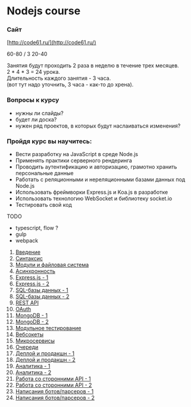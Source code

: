 # Nodejs course

### Сайт
[http://code61.ru/](http://code61.ru/)

60-80 / 3
20-40

Занятия будут проходить 2 раза в неделю в течение трех месяцев.  
2 * 4 * 3 = 24 урока.  
Длительность каждого занятия - 3 часа.  
(вот тут надо уточнить, 3 часа - как-то до хрена).  

### Вопросы к курсу
 - нужны ли слайды?
 - будет ли доска?
 - нужен ряд проектов, в которых будут наслаиваться изменения?

### Пройдя курс вы научитесь:  
- Вести разработку на JavaScript в среде Node.js  
- Применять практики серверного рендеринга  
- Проводить аутентификацию и авторизацию, грамотно хранить персональные данные  
- Работать с реляционными и нереляционными базами данных под Node.js  
- Использовать фреймворки Express.js и Koa.js в разработке  
- Использовать технологию WebSocket и библиотеку socket.io  
- Тестировать свой код  

TODO
 - typescript, flow ?
 - gulp
 - webpack

1. [Введение](/lessons/lesson_1.md)  
2. [Синтаксис](/lessons/lesson_2.md)  
3. [Модули и файловая система](/lessons/lesson_3.md)  
4. [Асинхронность](/lessons/lesson_4.md)  
5. [Express.js - 1](/lessons/lesson_5.md)  
6. [Express.js - 2](/lessons/lesson_6.md)  
7. [SQL-базы данных - 1](/lessons/lesson_7.md)  
8. [SQL-базы данных - 2](/lessons/lesson_8.md)  
9. [REST API](/lessons/lesson_9.md)  
10. [OAuth](/lessons/lesson_10.md)  
11. [MongoDB - 1](/lessons/lesson_11.md)  
12. [MongoDB - 2](/lessons/lesson_12.md)  
13. [Модульное тестирование](/lessons/lesson_13.md)  
14. [Вебсокеты](/lessons/lesson_14.md)  
15. [Микросервисы](/lessons/lesson_15.md)  
16. [Очереди](/lessons/lesson_16.md)  
17. [Деплой и продакшн - 1](/lessons/lesson_17.md)  
18. [Деплой и продакшн - 2](/lessons/lesson_18.md)  
19. [Аналитика - 1](/lessons/lesson_19.md)  
20. [Аналитика - 2](/lessons/lesson_20.md)  
21. [Работа со сторонними API - 1](/lessons/lesson_21.md)  
22. [Работа со сторонними API - 2](/lessons/lesson_22.md)  
23. [Написания ботов/парсеров - 1](/lessons/lesson_23.md)  
24. [Написания ботов/парсеров - 2](/lessons/lesson_24.md)  
